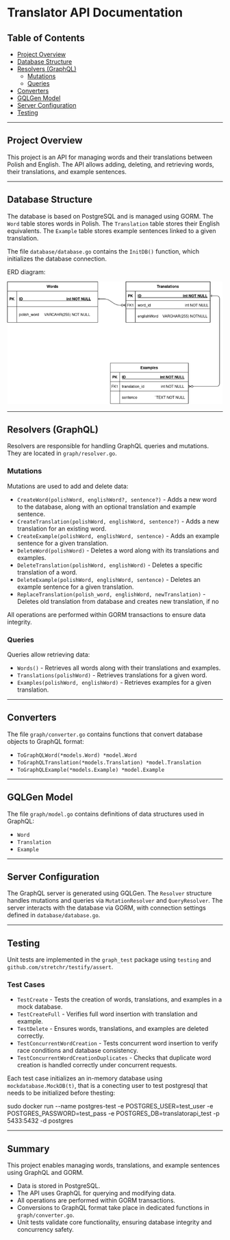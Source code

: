 # Translator API Documentation

## Table of Contents
- [Project Overview](#project-overview)
- [Database Structure](#database-structure)
- [Resolvers (GraphQL)](#resolvers-graphql)
  - [Mutations](#mutations)
  - [Queries](#queries)
- [Converters](#converters)
- [GQLGen Model](#gqlgen-model)
- [Server Configuration](#server-configuration)
- [Testing](#testing)

---

## Project Overview
This project is an API for managing words and their translations between Polish and English. The API allows adding, deleting, and retrieving words, their translations, and example sentences.

---

## Database Structure
The database is based on PostgreSQL and is managed using GORM. 
The `Word` table stores words in Polish. 
The `Translation` table stores their English equivalents. 
The `Example` table stores example sentences linked to a given translation.

The file `database/database.go` contains the `InitDB()` function, which initializes the database connection.


ERD diagram:


![ERD](ERD.png)

---

## Resolvers (GraphQL)
Resolvers are responsible for handling GraphQL queries and mutations. They are located in `graph/resolver.go`.

### Mutations
Mutations are used to add and delete data:
- `CreateWord(polishWord, englishWord?, sentence?)` - Adds a new word to the database, along with an optional translation and example sentence.
- `CreateTranslation(polishWord, englishWord, sentence?)` - Adds a new translation for an existing word.
- `CreateExample(polishWord, englishWord, sentence)` - Adds an example sentence for a given translation.
- `DeleteWord(polishWord)` - Deletes a word along with its translations and examples.
- `DeleteTranslation(polishWord, englishWord)` - Deletes a specific translation of a word.
- `DeleteExample(polishWord, englishWord, sentence)` - Deletes an example sentence for a given translation.
- `ReplaceTranslation(polish_word, englishWord, newTranslation)` - Deletes old translation from database and creates new translation, if no 



All operations are performed within GORM transactions to ensure data integrity.

### Queries
Queries allow retrieving data:
- `Words()` - Retrieves all words along with their translations and examples.
- `Translations(polishWord)` - Retrieves translations for a given word.
- `Examples(polishWord, englishWord)` - Retrieves examples for a given translation.

---

## Converters
The file `graph/converter.go` contains functions that convert database objects to GraphQL format:
- `ToGraphQLWord(*models.Word) *model.Word`
- `ToGraphQLTranslation(*models.Translation) *model.Translation`
- `ToGraphQLExample(*models.Example) *model.Example`

---

## GQLGen Model
The file `graph/model.go` contains definitions of data structures used in GraphQL:
- `Word`
- `Translation`
- `Example`

---

## Server Configuration
The GraphQL server is generated using GQLGen. The `Resolver` structure handles mutations and queries via `MutationResolver` and `QueryResolver`. The server interacts with the database via GORM, with connection settings defined in `database/database.go`.

---

## Testing
Unit tests are implemented in the `graph_test` package using `testing` and `github.com/stretchr/testify/assert`.

### Test Cases
- `TestCreate` - Tests the creation of words, translations, and examples in a mock database.
- `TestCreateFull` - Verifies full word insertion with translation and example.
- `TestDelete` - Ensures words, translations, and examples are deleted correctly.
- `TestConcurrentWordCreation` - Tests concurrent word insertion to verify race conditions and database consistency.
- `TestConcurrentWordCreationDuplicates` - Checks that duplicate word creation is handled correctly under concurrent requests.

Each test case initializes an in-memory database using `mockdatabase.MockDB(t)`, that is a conecting user to test postgresql that needs to be initialized before thesting:

sudo docker run --name postgres-test -e POSTGRES_USER=test_user -e POSTGRES_PASSWORD=test_pass -e POSTGRES_DB=translatorapi_test -p 5433:5432 -d postgres



---

## Summary
This project enables managing words, translations, and example sentences using GraphQL and GORM. 
- Data is stored in PostgreSQL.
- The API uses GraphQL for querying and modifying data.
- All operations are performed within GORM transactions.
- Conversions to GraphQL format take place in dedicated functions in `graph/converter.go`.
- Unit tests validate core functionality, ensuring database integrity and concurrency safety.

